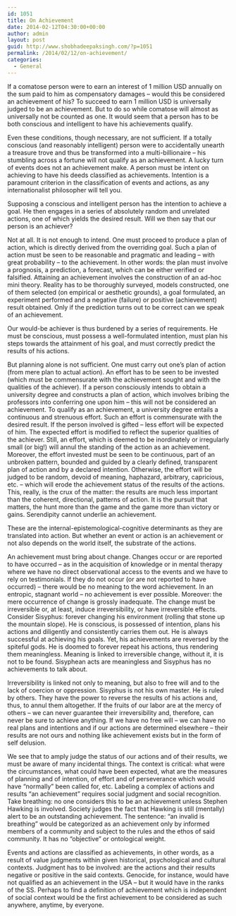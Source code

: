 ```yaml
---
id: 1051
title: On Achievement
date: 2014-02-12T04:30:00+00:00
author: admin
layout: post
guid: http://www.shobhadeepaksingh.com/?p=1051
permalink: /2014/02/12/on-achievement/
categories:
  - General
---
```

If a comatose person were to earn an interest of 1 million USD annually on the sum paid to him as compensatory damages – would this be considered an achievement of his? To succeed to earn 1 million USD is universally judged to be an achievement. But to do so while comatose will almost as universally not be counted as one. It would seem that a person has to be both conscious and intelligent to have his achievements qualify.

Even these conditions, though necessary, are not sufficient. If a totally conscious (and reasonably intelligent) person were to accidentally unearth a treasure trove and thus be transformed into a multi-billionaire – his stumbling across a fortune will not qualify as an achievement. A lucky turn of events does not an achievement make. A person must be intent on achieving to have his deeds classified as achievements. Intention is a paramount criterion in the classification of events and actions, as any internationalist philosopher will tell you.

Supposing a conscious and intelligent person has the intention to achieve a goal. He then engages in a series of absolutely random and unrelated actions, one of which yields the desired result. Will we then say that our person is an achiever?

Not at all. It is not enough to intend. One must proceed to produce a plan of action, which is directly derived from the overriding goal. Such a plan of action must be seen to be reasonable and pragmatic and leading – with great probability – to the achievement. In other words: the plan must involve a prognosis, a prediction, a forecast, which can be either verified or falsified. Attaining an achievement involves the construction of an ad-hoc mini theory. Reality has to be thoroughly surveyed, models constructed, one of them selected (on empirical or aesthetic grounds), a goal formulated, an experiment performed and a negative (failure) or positive (achievement) result obtained. Only if the prediction turns out to be correct can we speak of an achievement.

Our would-be achiever is thus burdened by a series of requirements. He must be conscious, must possess a well-formulated intention, must plan his steps towards the attainment of his goal, and must correctly predict the results of his actions.

But planning alone is not sufficient. One must carry out one&#8217;s plan of action (from mere plan to actual action). An effort has to be seen to be invested (which must be commensurate with the achievement sought and with the qualities of the achiever). If a person consciously intends to obtain a university degree and constructs a plan of action, which involves bribing the professors into conferring one upon him – this will not be considered an achievement. To qualify as an achievement, a university degree entails a continuous and strenuous effort. Such an effort is commensurate with the desired result. If the person involved is gifted – less effort will be expected of him. The expected effort is modified to reflect the superior qualities of the achiever. Still, an effort, which is deemed to be inordinately or irregularly small (or big!) will annul the standing of the action as an achievement. Moreover, the effort invested must be seen to be continuous, part of an unbroken pattern, bounded and guided by a clearly defined, transparent plan of action and by a declared intention. Otherwise, the effort will be judged to be random, devoid of meaning, haphazard, arbitrary, capricious, etc. – which will erode the achievement status of the results of the actions. This, really, is the crux of the matter: the results are much less important than the coherent, directional, patterns of action. It is the pursuit that matters, the hunt more than the game and the game more than victory or gains. Serendipity cannot underlie an achievement.

These are the internal-epistemological-cognitive determinants as they are translated into action. But whether an event or action is an achievement or not also depends on the world itself, the substrate of the actions.

An achievement must bring about change. Changes occur or are reported to have occurred – as in the acquisition of knowledge or in mental therapy where we have no direct observational access to the events and we have to rely on testimonials. If they do not occur (or are not reported to have occurred) – there would be no meaning to the word achievement. In an entropic, stagnant world – no achievement is ever possible. Moreover: the mere occurrence of change is grossly inadequate. The change must be irreversible or, at least, induce irreversibility, or have irreversible effects. Consider Sisyphus: forever changing his environment (rolling that stone up the mountain slope). He is conscious, is possessed of intention, plans his actions and diligently and consistently carries them out. He is always successful at achieving his goals. Yet, his achievements are reversed by the spiteful gods. He is doomed to forever repeat his actions, thus rendering them meaningless. Meaning is linked to irreversible change, without it, it is not to be found. Sisyphean acts are meaningless and Sisyphus has no achievements to talk about.

Irreversibility is linked not only to meaning, but also to free will and to the lack of coercion or oppression. Sisyphus is not his own master. He is ruled by others. They have the power to reverse the results of his actions and, thus, to annul them altogether. If the fruits of our labor are at the mercy of others – we can never guarantee their irreversibility and, therefore, can never be sure to achieve anything. If we have no free will – we can have no real plans and intentions and if our actions are determined elsewhere – their results are not ours and nothing like achievement exists but in the form of self delusion.

We see that to amply judge the status of our actions and of their results, we must be aware of many incidental things. The context is critical: what were the circumstances, what could have been expected, what are the measures of planning and of intention, of effort and of perseverance which would have &#8220;normally&#8221; been called for, etc. Labeling a complex of actions and results &#8220;an achievement&#8221; requires social judgment and social recognition. Take breathing: no one considers this to be an achievement unless Stephen Hawking is involved. Society judges the fact that Hawking is still (mentally) alert to be an outstanding achievement. The sentence: &#8220;an invalid is breathing&#8221; would be categorized as an achievement only by informed members of a community and subject to the rules and the ethos of said community. It has no &#8220;objective&#8221; or ontological weight.

Events and actions are classified as achievements, in other words, as a result of value judgments within given historical, psychological and cultural contexts. Judgment has to be involved: are the actions and their results negative or positive in the said contexts. Genocide, for instance, would have not qualified as an achievement in the USA – but it would have in the ranks of the SS. Perhaps to find a definition of achievement which is independent of social context would be the first achievement to be considered as such anywhere, anytime, by everyone.